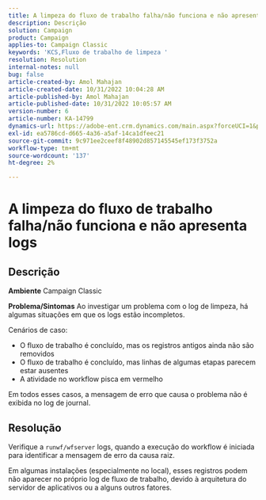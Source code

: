 ```yaml
---
title: A limpeza do fluxo de trabalho falha/não funciona e não apresenta logs
description: Descrição
solution: Campaign
product: Campaign
applies-to: Campaign Classic
keywords: 'KCS,Fluxo de trabalho de limpeza '
resolution: Resolution
internal-notes: null
bug: false
article-created-by: Amol Mahajan
article-created-date: 10/31/2022 10:04:28 AM
article-published-by: Amol Mahajan
article-published-date: 10/31/2022 10:05:57 AM
version-number: 6
article-number: KA-14799
dynamics-url: https://adobe-ent.crm.dynamics.com/main.aspx?forceUCI=1&pagetype=entityrecord&etn=knowledgearticle&id=271ea964-0359-ed11-9561-6045bd006079
exl-id: ea5786cd-d665-4a36-a5af-14ca1dfeec21
source-git-commit: 9c971ee2ceef8f48902d857145545ef173f3752a
workflow-type: tm+mt
source-wordcount: '137'
ht-degree: 2%

---
```


# A limpeza do fluxo de trabalho falha/não funciona e não apresenta logs

## Descrição

<b>Ambiente</b>
Campaign Classic


<b>Problema/Sintomas</b>
Ao investigar um problema com o log de limpeza, há algumas situações em que os logs estão incompletos.

Cenários de caso:

- O fluxo de trabalho é concluído, mas os registros antigos ainda não são removidos
- O fluxo de trabalho é concluído, mas linhas de algumas etapas parecem estar ausentes
- A atividade no workflow pisca em vermelho


Em todos esses casos, a mensagem de erro que causa o problema não é exibida no log de journal.


## Resolução


Verifique a `runwf/wfserver` logs, quando a execução do workflow é iniciada para identificar a mensagem de erro da causa raiz.

Em algumas instalações (especialmente no local), esses registros podem não aparecer no próprio log de fluxo de trabalho, devido à arquitetura do servidor de aplicativos ou a alguns outros fatores.

